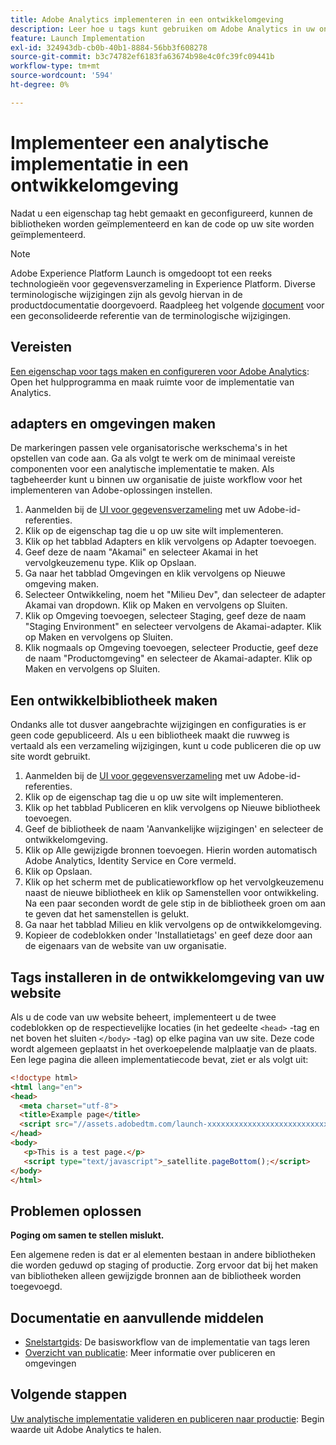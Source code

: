 ```yaml
---
title: Adobe Analytics implementeren in een ontwikkelomgeving
description: Leer hoe u tags kunt gebruiken om Adobe Analytics in uw ontwikkelomgeving te implementeren.
feature: Launch Implementation
exl-id: 324943db-cb0b-40b1-8884-56bb3f608278
source-git-commit: b3c74782ef6183fa63674b98e4c0fc39fc09441b
workflow-type: tm+mt
source-wordcount: '594'
ht-degree: 0%

---
```


# Implementeer een analytische implementatie in een ontwikkelomgeving

Nadat u een eigenschap tag hebt gemaakt en geconfigureerd, kunnen de bibliotheken worden geïmplementeerd en kan de code op uw site worden geïmplementeerd.

>[!NOTE]
>Adobe Experience Platform Launch is omgedoopt tot een reeks technologieën voor gegevensverzameling in Experience Platform. Diverse terminologische wijzigingen zijn als gevolg hiervan in de productdocumentatie doorgevoerd. Raadpleeg het volgende [document](https://experienceleague.adobe.com/docs/experience-platform/tags/term-updates.html?lang=en) voor een geconsolideerde referentie van de terminologische wijzigingen.

## Vereisten

[Een eigenschap voor tags maken en configureren voor Adobe Analytics](create-analytics-property.md): Open het hulpprogramma en maak ruimte voor de implementatie van Analytics.

## adapters en omgevingen maken

De markeringen passen vele organisatorische werkschema&#39;s in het opstellen van code aan. Ga als volgt te werk om de minimaal vereiste componenten voor een analytische implementatie te maken. Als tagbeheerder kunt u binnen uw organisatie de juiste workflow voor het implementeren van Adobe-oplossingen instellen.

1. Aanmelden bij de [UI voor gegevensverzameling](https://experience.adobe.com/data-collection) met uw Adobe-id-referenties.
2. Klik op de eigenschap tag die u op uw site wilt implementeren.
3. Klik op het tabblad Adapters en klik vervolgens op Adapter toevoegen.
4. Geef deze de naam &quot;Akamai&quot; en selecteer Akamai in het vervolgkeuzemenu type. Klik op Opslaan.
5. Ga naar het tabblad Omgevingen en klik vervolgens op Nieuwe omgeving maken.
6. Selecteer Ontwikkeling, noem het &quot;Milieu Dev&quot;, dan selecteer de adapter Akamai van dropdown. Klik op Maken en vervolgens op Sluiten.
7. Klik op Omgeving toevoegen, selecteer Staging, geef deze de naam &quot;Staging Environment&quot; en selecteer vervolgens de Akamai-adapter. Klik op Maken en vervolgens op Sluiten.
8. Klik nogmaals op Omgeving toevoegen, selecteer Productie, geef deze de naam &quot;Productomgeving&quot; en selecteer de Akamai-adapter. Klik op Maken en vervolgens op Sluiten.

## Een ontwikkelbibliotheek maken

Ondanks alle tot dusver aangebrachte wijzigingen en configuraties is er geen code gepubliceerd. Als u een bibliotheek maakt die ruwweg is vertaald als een verzameling wijzigingen, kunt u code publiceren die op uw site wordt gebruikt.

1. Aanmelden bij de [UI voor gegevensverzameling](https://experience.adobe.com/data-collection) met uw Adobe-id-referenties.
2. Klik op de eigenschap tag die u op uw site wilt implementeren.
3. Klik op het tabblad Publiceren en klik vervolgens op Nieuwe bibliotheek toevoegen.
4. Geef de bibliotheek de naam &#39;Aanvankelijke wijzigingen&#39; en selecteer de ontwikkelomgeving.
5. Klik op Alle gewijzigde bronnen toevoegen. Hierin worden automatisch Adobe Analytics, Identity Service en Core vermeld.
6. Klik op Opslaan.
7. Klik op het scherm met de publicatieworkflow op het vervolgkeuzemenu naast de nieuwe bibliotheek en klik op Samenstellen voor ontwikkeling. Na een paar seconden wordt de gele stip in de bibliotheek groen om aan te geven dat het samenstellen is gelukt.
8. Ga naar het tabblad Milieu en klik vervolgens op de ontwikkelomgeving.
9. Kopieer de codeblokken onder &#39;Installatietags&#39; en geef deze door aan de eigenaars van de website van uw organisatie.

## Tags installeren in de ontwikkelomgeving van uw website

Als u de code van uw website beheert, implementeert u de twee codeblokken op de respectievelijke locaties (in het gedeelte `<head>` -tag en net boven het sluiten `</body>` -tag) op elke pagina van uw site. Deze code wordt algemeen geplaatst in het overkoepelende malplaatje van de plaats. Een lege pagina die alleen implementatiecode bevat, ziet er als volgt uit:

```html
<!doctype html>
<html lang="en">
<head>
  <meta charset="utf-8">
  <title>Example page</title>
  <script src="//assets.adobedtm.com/launch-xxxxxxxxxxxxxxxxxxxxxxxxxxxxxxxxxx-development.min.js"></script>
</head>
<body>
   <p>This is a test page.</p>
   <script type="text/javascript">_satellite.pageBottom();</script>
</body>
</html>
```

## Problemen oplossen

**Poging om samen te stellen mislukt.**

Een algemene reden is dat er al elementen bestaan in andere bibliotheken die worden geduwd op staging of productie. Zorg ervoor dat bij het maken van bibliotheken alleen gewijzigde bronnen aan de bibliotheek worden toegevoegd.

## Documentatie en aanvullende middelen

- [Snelstartgids](https://experienceleague.adobe.com/docs/experience-platform/tags/get-started/quick-start.html?lang=en): De basisworkflow van de implementatie van tags leren
- [Overzicht van publicatie](https://experienceleague.adobe.com/docs/experience-platform/tags/publish/overview.html?lang=en): Meer informatie over publiceren en omgevingen

## Volgende stappen

[Uw analytische implementatie valideren en publiceren naar productie](validate-publish-prod.md): Begin waarde uit Adobe Analytics te halen.
